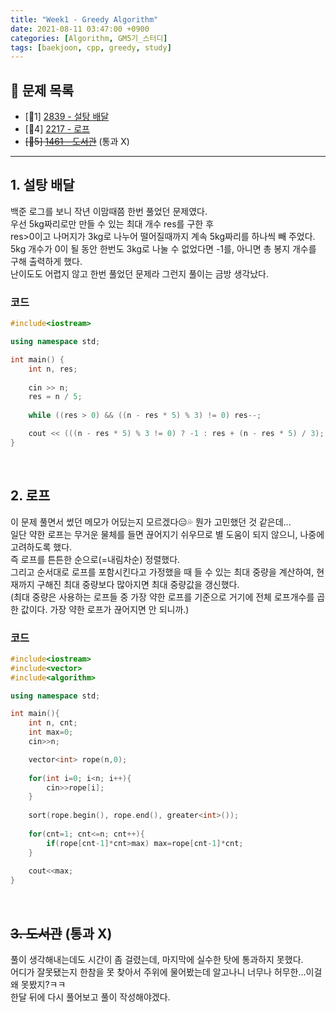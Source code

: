 ```yaml
---
title: "Week1 - Greedy Algorithm"
date: 2021-08-11 03:47:00 +0900
categories: [Algorithm, GM5기_스터디]
tags: [baekjoon, cpp, greedy, study]
---
```


## **📝 문제 목록**
- [🥉1] [2839 - 설탕 배달](https://www.acmicpc.net/problem/2839)
- [🥈4] [2217 - 로프](https://www.acmicpc.net/problem/2217)
- ~~[🥇5] [1461 - 도서관](https://www.acmicpc.net/problem/1461)~~ (통과 X)

---

## **1. 설탕 배달**
백준 로그를 보니 작년 이맘때쯤 한번 풀었던 문제였다.  
우선 5kg짜리로만 만들 수 있는 최대 개수 res를 구한 후  
res>0이고 나머지가 3kg로 나누어 떨어질때까지 계속 5kg짜리를 하나씩 빼 주었다.  
5kg 개수가 0이 될 동안 한번도 3kg로 나눌 수 없었다면 -1를, 아니면 총 봉지 개수를 구해 출력하게 했다.  
난이도도 어렵지 않고 한번 풀었던 문제라 그런지 풀이는 금방 생각났다.  

### 코드
```cpp
#include<iostream>

using namespace std;

int main() {
	int n, res;
	
	cin >> n;
	res = n / 5;
	
	while ((res > 0) && ((n - res * 5) % 3) != 0) res--;

	cout << (((n - res * 5) % 3 != 0) ? -1 : res + (n - res * 5) / 3);
}
```
<br>

## **2. 로프**
이 문제 풀면서 썼던 메모가 어딨는지 모르겠다😑💦 뭔가 고민했던 것 같은데...  
일단 약한 로프는 무거운 물체를 들면 끊어지기 쉬우므로 별 도움이 되지 않으니, 나중에 고려하도록 했다.  
즉 로프를 튼튼한 순으로(=내림차순) 정렬했다.  
그리고 순서대로 로프를 포함시킨다고 가정했을 때 들 수 있는 최대 중량을 계산하여, 현재까지 구해진 최대 중량보다 많아지면 최대 중량값을 갱신했다.  
(최대 중량은 사용하는 로프들 중 가장 약한 로프를 기준으로 거기에 전체 로프개수를 곱한 값이다. 가장 약한 로프가 끊어지면 안 되니까.)  

### 코드
```cpp
#include<iostream>
#include<vector>
#include<algorithm>

using namespace std;

int main(){
	int n, cnt;
	int max=0;
	cin>>n;

	vector<int> rope(n,0);
	
	for(int i=0; i<n; i++){
		cin>>rope[i];
	}
	
	sort(rope.begin(), rope.end(), greater<int>());
	
	for(cnt=1; cnt<=n; cnt++){
		if(rope[cnt-1]*cnt>max) max=rope[cnt-1]*cnt;
	}
	
	cout<<max;
}
```
<br>

## **~~3. 도서관~~ (통과 X)**
풀이 생각해내는데도 시간이 좀 걸렸는데, 마지막에 실수한 탓에 통과하지 못했다.  
어디가 잘못됐는지 한참을 못 찾아서 주위에 물어봤는데 알고나니 너무나 허무한...이걸 왜 못봤지?ㅋㅋ  
한달 뒤에 다시 풀어보고 풀이 작성해야겠다.  
